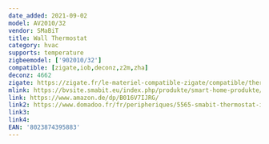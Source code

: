 ```yaml
---
date_added: 2021-09-02
model: AV2010/32
vendor: SMaBiT
title: Wall Thermostat
category: hvac
supports: temperature
zigbeemodel: ['902010/32']
compatible: [zigate,iob,deconz,z2m,zha]
deconz: 4662
zigate: https://zigate.fr/le-materiel-compatible-zigate/compatible/thermostatbitron90201032
mlink: https://bvsite.smabit.eu/index.php/produkte/smart-home-produkte/funkthermostat/
link: https://www.amazon.de/dp/B016V7IJRG/
link2: https://www.domadoo.fr/fr/peripheriques/5565-smabit-thermostat-intelligent-zigbee-avec-relais-8023874395883.html
link3: 
link4:
EAN: '8023874395883' 
---
```


